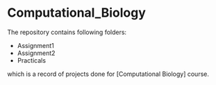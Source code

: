# Computational_Biology

The repository contains following folders:
- Assignment1
- Assignment2
- Practicals

which is a record of projects done for [Computational Biology] course.
